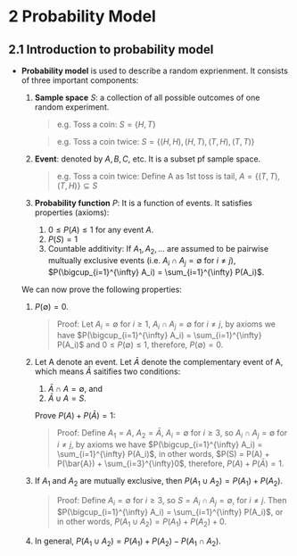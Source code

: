 # 2 Probability Model
## 2.1 Introduction to probability model
- <b>Probability model</b> is used to describe a random exprienment.
It consists of three important components:
    1. <b>Sample space</b> $S$: a collection of all possible outcomes of one random experiment.
        >e.g. Toss a coin: $S = \{H, T\}$

        >e.g. Toss a coin twice: $S = \{(H,H), (H,T), (T,H), (T,T)\}$
    2. <b>Event</b>: denoted by $A, B, C$, etc. It is a subset pf sample space.
        >e.g. Toss a coin twice:
        Define A as 1st toss is tail, $A = \{(T,T), (T,H)\} \subseteq S$
    3. <b>Probability function</b> $P$: It is a function of events. 
    It satisfies properties (axioms):
        1. $0 \leq P(A) \leq 1$ for any event $A$.
        2. $P(S) = 1$
        3. Countable additivity: If $A_1, A_2, \dots$ are assumed to be pairwise multually exclusive events (i.e. $A_i \cap A_j = \emptyset$ for $i \neq j$), $P(\bigcup_{i=1}^{\infty} A_i) = \sum_{i=1}^{\infty} P(A_i)$.

    We can now prove the following properties:
    1. $P(\emptyset) = 0$.
        >Proof: Let $A_i = \emptyset$ for $i \geq 1$, $A_i \cap A_j = \emptyset$ for $i \neq j$, by axioms we have $P(\bigcup_{i=1}^{\infty} A_i) = \sum_{i=1}^{\infty} P(A_i)$ and $0 \leq P(\emptyset) \leq 1$, therefore, $P(\emptyset) = 0$.
    2. Let A denote an event. Let $\bar{A}$ denote the complementary event of A, which means $\bar{A}$ saitifies two conditions:
        1) $\bar{A} \cap A = \emptyset$, and
        2) $\bar{A} \cup A = S$.

        Prove $P(A) + P(\bar{A}) = 1$:
        >Proof: Define $A_1 = A$, $A_2 = \bar{A}$, $A_i = \emptyset$ for $i \geq 3$, so $A_i \cap A_j = \emptyset$ for $i \neq j$, by axioms we have $P(\bigcup_{i=1}^{\infty} A_i) = \sum_{i=1}^{\infty} P(A_i)$, in other words, $P(S) = P(A) + P(\bar{A}) + \sum_{i=3}^{\infty}0$, therefore, $P(A) + P(\bar{A}) = 1$.
    3. If $A_1$ and $A_2$ are mutually exclusive, then $P(A_1 \cup A_2) = P(A_1) + P(A_2)$.
        >Proof: Define $A_i = \emptyset$ for $i \geq 3$, so $S = A_i \cap A_j = \emptyset$, for $i \neq j$. Then $P(\bigcup_{i=1}^{\infty} A_i) = \sum_{i=1}^{\infty} P(A_i)$, or in other words, $P(A_1 \cup A_2) = P(A_1) + P(A_2) + 0$.
    4. In general, $P(A_1 \cup A_2) = P(A_1) + P(A_2) - P(A_1 \cap A_2)$.